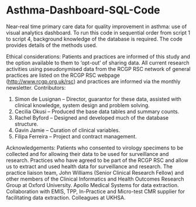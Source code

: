 # Asthma-Dashboard-SQL-Code
Near-real time primary care data for quality improvement in asthma: use of visual analytics dashboard.
To run this code in sequential order from script 1 to script 4, background knowledge of the database is required.
The code provides details of the methods used.

Ethical considerations:
Patients and practices are informed of this study and the option available to them to ‘opt-out’ of sharing data. All current research activities using pseudonymised data from the RCGP RSC network of general practices are listed on the RCGP RSC webpage (http://www.rcgp.org.uk/rsc) and practices are informed via the monthly newsletter.
Contributors:
1.	Simon de Lusignan – Director, guarantor for these data, assisted with clinical knowledge, system design and problem solving.
2.	Cecilia Okusi – Produced the base data tables and summary counts.
3.	Rachel Byford – Designed and developed much of the database structure.
4.	Gavin Jamie – Curation of clinical variables.
5.	Filipa Ferreira – Project and contract management.

Acknowledgements:
Patients who consented to virology specimens to be collected and for allowing their data to be used for surveillance and research.  Practices who have agreed to be part of the RCGP RSC and allow us to extract and used health data for surveillance and research. The practice liaison team, John Williams (Senior Clinical Research Fellow) and other members of the Clinical Informatics and Health Outcomes Research Group at Oxford University. Apollo Medical Systems for data extraction. Collaboration with EMIS, TPP, In-Practice and Micro-test CMR supplier for facilitating data extraction.  Colleagues at UKHSA.  
